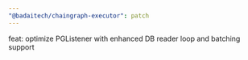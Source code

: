 ```yaml
---
"@badaitech/chaingraph-executor": patch
---
```


feat: optimize PGListener with enhanced DB reader loop and batching support
